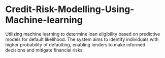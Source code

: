 # Credit-Risk-Modelling-Using-Machine-learning
Utilizing machine learning to determine loan eligibility based on predictive models for default likelihood. The system aims to identify individuals with higher probability of defaulting, enabling lenders to make informed decisions and mitigate financial risks.

